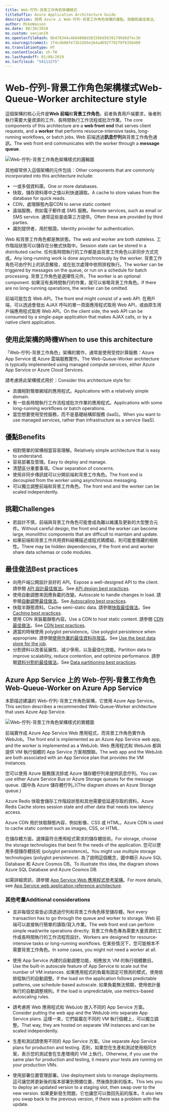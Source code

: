 ```yaml
---
title: Web-佇列-背景工作角色架構樣式
titleSuffix: Azure Application Architecture Guide
description: 說明 Azure 上 Web-佇列-背景工作角色架構的優點、挑戰和最佳做法。
author: MikeWasson
ms.date: 08/30/2018
ms.custom: seojan19
ms.openlocfilehash: 0b478344c4b64808d30156bd563917d9d8d7ec30
ms.sourcegitcommit: 1f4cdb08fe73b1956e164ad692f792f9f635b409
ms.translationtype: HT
ms.contentlocale: zh-TW
ms.lasthandoff: 01/08/2019
ms.locfileid: "54113275"
---
```

# <a name="web-queue-worker-architecture-style"></a><span data-ttu-id="ab3d6-103">Web-佇列-背景工作角色架構樣式</span><span class="sxs-lookup"><span data-stu-id="ab3d6-103">Web-Queue-Worker architecture style</span></span>

<span data-ttu-id="ab3d6-104">這個架構的核心元件是**Web 前端**和**背景工作角色**，前者負責用戶端要求，後者則執行需要大量資源的工作、長時間執行工作流程或批次作業。</span><span class="sxs-lookup"><span data-stu-id="ab3d6-104">The core components of this architecture are a **web front end** that serves client requests, and a **worker** that performs resource-intensive tasks, long-running workflows, or batch jobs.</span></span>  <span data-ttu-id="ab3d6-105">Web 前端透過**訊息佇列**與背景工作角色通訊。</span><span class="sxs-lookup"><span data-stu-id="ab3d6-105">The web front end communicates with the worker through a **message queue**.</span></span>

![Web-佇列-背景工作角色架構樣式的邏輯圖](./images/web-queue-worker-logical.svg)

<span data-ttu-id="ab3d6-107">其他經常併入這個架構的元件包括：</span><span class="sxs-lookup"><span data-stu-id="ab3d6-107">Other components that are commonly incorporated into this architecture include:</span></span>

- <span data-ttu-id="ab3d6-108">一或多個資料庫。</span><span class="sxs-lookup"><span data-stu-id="ab3d6-108">One or more databases.</span></span>
- <span data-ttu-id="ab3d6-109">快取，儲存資料庫中之值以利快速讀取。</span><span class="sxs-lookup"><span data-stu-id="ab3d6-109">A cache to store values from the database for quick reads.</span></span>
- <span data-ttu-id="ab3d6-110">CDN，處理靜態內容</span><span class="sxs-lookup"><span data-stu-id="ab3d6-110">CDN to serve static content</span></span>
- <span data-ttu-id="ab3d6-111">遠端服務，例如電子郵件或 SMS 服務。</span><span class="sxs-lookup"><span data-stu-id="ab3d6-111">Remote services, such as email or SMS service.</span></span> <span data-ttu-id="ab3d6-112">通常這些是由第三方提供。</span><span class="sxs-lookup"><span data-stu-id="ab3d6-112">Often these are provided by third parties.</span></span>
- <span data-ttu-id="ab3d6-113">識別提供者，用於驗證。</span><span class="sxs-lookup"><span data-stu-id="ab3d6-113">Identity provider for authentication.</span></span>

<span data-ttu-id="ab3d6-114">Web 和背景工作角色都是無狀態。</span><span class="sxs-lookup"><span data-stu-id="ab3d6-114">The web and worker are both stateless.</span></span> <span data-ttu-id="ab3d6-115">工作階段狀態可以儲存在分散式快取中。</span><span class="sxs-lookup"><span data-stu-id="ab3d6-115">Session state can be stored in a distributed cache.</span></span> <span data-ttu-id="ab3d6-116">任何長時間執行的工作都是由背景工作角色以非同步方式完成。</span><span class="sxs-lookup"><span data-stu-id="ab3d6-116">Any long-running work is done asynchronously by the worker.</span></span> <span data-ttu-id="ab3d6-117">背景工作角色可由佇列上的訊息觸發，或在批次處理中依照排程執行。</span><span class="sxs-lookup"><span data-stu-id="ab3d6-117">The worker can be triggered by messages on the queue, or run on a schedule for batch processing.</span></span> <span data-ttu-id="ab3d6-118">背景工作角色是選擇性元件。</span><span class="sxs-lookup"><span data-stu-id="ab3d6-118">The worker is an optional component.</span></span> <span data-ttu-id="ab3d6-119">如果沒有長時間執行的作業，就可以省略背景工作角色。</span><span class="sxs-lookup"><span data-stu-id="ab3d6-119">If there are no long-running operations, the worker can be omitted.</span></span>

<span data-ttu-id="ab3d6-120">前端可能包含 Web API。</span><span class="sxs-lookup"><span data-stu-id="ab3d6-120">The front end might consist of a web API.</span></span> <span data-ttu-id="ab3d6-121">在用戶端，可以透過會發出 AJAX 呼叫的單一頁面應用程式取用 Web API，或由原生用戶端應用程式取用 Web API。</span><span class="sxs-lookup"><span data-stu-id="ab3d6-121">On the client side, the web API can be consumed by a single-page application that makes AJAX calls, or by a native client application.</span></span>

## <a name="when-to-use-this-architecture"></a><span data-ttu-id="ab3d6-122">使用此架構的時機</span><span class="sxs-lookup"><span data-stu-id="ab3d6-122">When to use this architecture</span></span>

<span data-ttu-id="ab3d6-123">「Web-佇列-背景工作角色」架構的實作，通常是使用受控計算服務：Azure App Service 或 Azure 雲端服務實作。</span><span class="sxs-lookup"><span data-stu-id="ab3d6-123">The Web-Queue-Worker architecture is typically implemented using managed compute services, either Azure App Service or Azure Cloud Services.</span></span>

<span data-ttu-id="ab3d6-124">請考慮將此架構樣式用於：</span><span class="sxs-lookup"><span data-stu-id="ab3d6-124">Consider this architecture style for:</span></span>

- <span data-ttu-id="ab3d6-125">具備相對簡單網域的應用程式。</span><span class="sxs-lookup"><span data-stu-id="ab3d6-125">Applications with a relatively simple domain.</span></span>
- <span data-ttu-id="ab3d6-126">有一些長時間執行工作流程或批次作業的應用程式。</span><span class="sxs-lookup"><span data-stu-id="ab3d6-126">Applications with some long-running workflows or batch operations.</span></span>
- <span data-ttu-id="ab3d6-127">當您想要使用受控服務，而不是基礎結構即服務 (IaaS)。</span><span class="sxs-lookup"><span data-stu-id="ab3d6-127">When you want to use managed services, rather than infrastructure as a service (IaaS).</span></span>

## <a name="benefits"></a><span data-ttu-id="ab3d6-128">優點</span><span class="sxs-lookup"><span data-stu-id="ab3d6-128">Benefits</span></span>

- <span data-ttu-id="ab3d6-129">相對簡單的架構相當容易理解。</span><span class="sxs-lookup"><span data-stu-id="ab3d6-129">Relatively simple architecture that is easy to understand.</span></span>
- <span data-ttu-id="ab3d6-130">容易部署及管理。</span><span class="sxs-lookup"><span data-stu-id="ab3d6-130">Easy to deploy and manage.</span></span>
- <span data-ttu-id="ab3d6-131">清楚區分重要事項。</span><span class="sxs-lookup"><span data-stu-id="ab3d6-131">Clear separation of concerns.</span></span>
- <span data-ttu-id="ab3d6-132">使用非同步傳訊就可以分開前端和背景工作角色。</span><span class="sxs-lookup"><span data-stu-id="ab3d6-132">The front end is decoupled from the worker using asynchronous messaging.</span></span>
- <span data-ttu-id="ab3d6-133">可以獨立調整前端和背景工作角色。</span><span class="sxs-lookup"><span data-stu-id="ab3d6-133">The front end and the worker can be scaled independently.</span></span>

## <a name="challenges"></a><span data-ttu-id="ab3d6-134">挑戰</span><span class="sxs-lookup"><span data-stu-id="ab3d6-134">Challenges</span></span>

- <span data-ttu-id="ab3d6-135">若設計不慎，前端與背景工作角色可能會成為難以維護及更新的大型整合元件。</span><span class="sxs-lookup"><span data-stu-id="ab3d6-135">Without careful design, the front end and the worker can become large, monolithic components that are difficult to maintain and update.</span></span>
- <span data-ttu-id="ab3d6-136">如果前端和背景工作共用資料結構描述或程式碼模組，則可能會隱藏的相依性。</span><span class="sxs-lookup"><span data-stu-id="ab3d6-136">There may be hidden dependencies, if the front end and worker share data schemas or code modules.</span></span>

## <a name="best-practices"></a><span data-ttu-id="ab3d6-137">最佳做法</span><span class="sxs-lookup"><span data-stu-id="ab3d6-137">Best practices</span></span>

- <span data-ttu-id="ab3d6-138">向用戶端公開設計良好的 API。</span><span class="sxs-lookup"><span data-stu-id="ab3d6-138">Expose a well-designed API to the client.</span></span> <span data-ttu-id="ab3d6-139">請參閱 [API 設計最佳做法][api-design]。</span><span class="sxs-lookup"><span data-stu-id="ab3d6-139">See [API design best practices][api-design].</span></span>
- <span data-ttu-id="ab3d6-140">使用自動調整來因應負載的改變。</span><span class="sxs-lookup"><span data-stu-id="ab3d6-140">Autoscale to handle changes in load.</span></span> <span data-ttu-id="ab3d6-141">請參閱[自動調整最佳做法][autoscaling]。</span><span class="sxs-lookup"><span data-stu-id="ab3d6-141">See [Autoscaling best practices][autoscaling].</span></span>
- <span data-ttu-id="ab3d6-142">快取半靜態資料。</span><span class="sxs-lookup"><span data-stu-id="ab3d6-142">Cache semi-static data.</span></span> <span data-ttu-id="ab3d6-143">請參閱[快取最佳做法][caching]。</span><span class="sxs-lookup"><span data-stu-id="ab3d6-143">See [Caching best practices][caching].</span></span>
- <span data-ttu-id="ab3d6-144">使用 CDN 來裝載靜態內容。</span><span class="sxs-lookup"><span data-stu-id="ab3d6-144">Use a CDN to host static content.</span></span> <span data-ttu-id="ab3d6-145">請參閱 [CDN 最佳做法][cdn]。</span><span class="sxs-lookup"><span data-stu-id="ab3d6-145">See [CDN best practices][cdn].</span></span>
- <span data-ttu-id="ab3d6-146">適當的時候使用 polyglot persistence。</span><span class="sxs-lookup"><span data-stu-id="ab3d6-146">Use polyglot persistence when appropriate.</span></span> <span data-ttu-id="ab3d6-147">請參閱[使用作業的最佳資料存放區][polyglot]。</span><span class="sxs-lookup"><span data-stu-id="ab3d6-147">See [Use the best data store for the job][polyglot].</span></span>
- <span data-ttu-id="ab3d6-148">分割資料以改善延展性、減少爭用，以及最佳化效能。</span><span class="sxs-lookup"><span data-stu-id="ab3d6-148">Partition data to improve scalability, reduce contention, and optimize performance.</span></span> <span data-ttu-id="ab3d6-149">請參閱[資料分割的最佳做法][data-partition]。</span><span class="sxs-lookup"><span data-stu-id="ab3d6-149">See [Data partitioning best practices][data-partition].</span></span>

## <a name="web-queue-worker-on-azure-app-service"></a><span data-ttu-id="ab3d6-150">Azure App Service 上的 Web-佇列-背景工作角色</span><span class="sxs-lookup"><span data-stu-id="ab3d6-150">Web-Queue-Worker on Azure App Service</span></span>

<span data-ttu-id="ab3d6-151">本節描述建議的 Web-佇列-背景工作角色架構，它使用 Azure App Service。</span><span class="sxs-lookup"><span data-stu-id="ab3d6-151">This section describes a recommended Web-Queue-Worker architecture that uses Azure App Service.</span></span>

![Web-佇列-背景工作角色架構樣式的實體圖](./images/web-queue-worker-physical.png)

<span data-ttu-id="ab3d6-153">前端實作成 Azure App Service Web 應用程式，而背景工作角色實作為 WebJob。</span><span class="sxs-lookup"><span data-stu-id="ab3d6-153">The front end is implemented as an Azure App Service web app, and the worker is implemented as a WebJob.</span></span> <span data-ttu-id="ab3d6-154">Web 應用程式和 WebJob 都與提供 VM 執行個體的 App Service 方案相關聯。</span><span class="sxs-lookup"><span data-stu-id="ab3d6-154">The web app and the WebJob are both associated with an App Service plan that provides the VM instances.</span></span>

<span data-ttu-id="ab3d6-155">您可以使用 Azure 服務匯流排或 Azure 儲存體佇列來提供訊息佇列。</span><span class="sxs-lookup"><span data-stu-id="ab3d6-155">You can use either Azure Service Bus or Azure Storage queues for the message queue.</span></span> <span data-ttu-id="ab3d6-156">(圖中為 Azure 儲存體佇列。)</span><span class="sxs-lookup"><span data-stu-id="ab3d6-156">(The diagram shows an Azure Storage queue.)</span></span>

<span data-ttu-id="ab3d6-157">Azure Redis 快取會儲存工作階段狀態和其他需要低延遲存取的資料。</span><span class="sxs-lookup"><span data-stu-id="ab3d6-157">Azure Redis Cache stores session state and other data that needs low latency access.</span></span>

<span data-ttu-id="ab3d6-158">Azure CDN 用於快取靜態內容，例如影像、CSS 或 HTML。</span><span class="sxs-lookup"><span data-stu-id="ab3d6-158">Azure CDN is used to cache static content such as images, CSS, or HTML.</span></span>

<span data-ttu-id="ab3d6-159">在儲存體方面，選擇最符合應用程式需求的儲存體技術。</span><span class="sxs-lookup"><span data-stu-id="ab3d6-159">For storage, choose the storage technologies that best fit the needs of the application.</span></span> <span data-ttu-id="ab3d6-160">您可以使用多個儲存體技術 (polyglot persistence)。</span><span class="sxs-lookup"><span data-stu-id="ab3d6-160">You might use multiple storage technologies (polyglot persistence).</span></span> <span data-ttu-id="ab3d6-161">為了說明這個概念，圖中顯示 Azure SQL Database 和 Azure Cosmos DB。</span><span class="sxs-lookup"><span data-stu-id="ab3d6-161">To illustrate this idea, the diagram shows Azure SQL Database and Azure Cosmos DB.</span></span>

<span data-ttu-id="ab3d6-162">如需詳細資訊，請參閱 [App Service Web 應用程式參考架構][scalable-web-app]。</span><span class="sxs-lookup"><span data-stu-id="ab3d6-162">For more details, see [App Service web application reference architecture][scalable-web-app].</span></span>

### <a name="additional-considerations"></a><span data-ttu-id="ab3d6-163">其他考量</span><span class="sxs-lookup"><span data-stu-id="ab3d6-163">Additional considerations</span></span>

- <span data-ttu-id="ab3d6-164">並非每個交易皆必須透過佇列和背景工作角色移至儲存體。</span><span class="sxs-lookup"><span data-stu-id="ab3d6-164">Not every transaction has to go through the queue and worker to storage.</span></span> <span data-ttu-id="ab3d6-165">Web 前端可以直接執行簡單的讀取/寫入作業。</span><span class="sxs-lookup"><span data-stu-id="ab3d6-165">The web front end can perform simple read/write operations directly.</span></span> <span data-ttu-id="ab3d6-166">背景工作角色專為需要大量資源的工作或長時間執行的工作流程而設計。</span><span class="sxs-lookup"><span data-stu-id="ab3d6-166">Workers are designed for resource-intensive tasks or long-running workflows.</span></span> <span data-ttu-id="ab3d6-167">在某些情況下，您可能根本不需要背景工作角色。</span><span class="sxs-lookup"><span data-stu-id="ab3d6-167">In some cases, you might not need a worker at all.</span></span>

- <span data-ttu-id="ab3d6-168">使用 App Service 內建的自動調整功能，相應放大 VM 的執行個體數目。</span><span class="sxs-lookup"><span data-stu-id="ab3d6-168">Use the built-in autoscale feature of App Service to scale out the number of VM instances.</span></span> <span data-ttu-id="ab3d6-169">如果應用程式的負載有固定可預測的模式，使用依排程執行的自動調整。</span><span class="sxs-lookup"><span data-stu-id="ab3d6-169">If the load on the application follows predictable patterns, use schedule-based autoscale.</span></span> <span data-ttu-id="ab3d6-170">如果負載無法預期，使用依計量執行的自動調整規則。</span><span class="sxs-lookup"><span data-stu-id="ab3d6-170">If the load is unpredictable, use metrics-based autoscaling rules.</span></span>

- <span data-ttu-id="ab3d6-171">請考慮將 Web 應用程式和 WebJob 放入不同的 App Service 方案。</span><span class="sxs-lookup"><span data-stu-id="ab3d6-171">Consider putting the web app and the WebJob into separate App Service plans.</span></span> <span data-ttu-id="ab3d6-172">這樣一來，它們裝載在不同的 VM 執行個體上，可以獨立調整。</span><span class="sxs-lookup"><span data-stu-id="ab3d6-172">That way, they are hosted on separate VM instances and can be scaled independently.</span></span>

- <span data-ttu-id="ab3d6-173">生產和測試請使用不同的 App Service 方案。</span><span class="sxs-lookup"><span data-stu-id="ab3d6-173">Use separate App Service plans for production and testing.</span></span> <span data-ttu-id="ab3d6-174">否則，如果您在生產和測試使用相同方案，表示您的測試會在生產環境的 VM 上執行。</span><span class="sxs-lookup"><span data-stu-id="ab3d6-174">Otherwise, if you use the same plan for production and testing, it means your tests are running on your production VMs.</span></span>

- <span data-ttu-id="ab3d6-175">使用部署位置管理部署。</span><span class="sxs-lookup"><span data-stu-id="ab3d6-175">Use deployment slots to manage deployments.</span></span> <span data-ttu-id="ab3d6-176">這可讓您將更新後的版本部署到預備位置，然後換到新的版本。</span><span class="sxs-lookup"><span data-stu-id="ab3d6-176">This lets you to deploy an updated version to a staging slot, then swap over to the new version.</span></span> <span data-ttu-id="ab3d6-177">如果更新發生問題，它也讓您可以換回先前的版本。</span><span class="sxs-lookup"><span data-stu-id="ab3d6-177">It also lets you swap back to the previous version, if there was a problem with the update.</span></span>

<!-- links -->

[api-design]: ../../best-practices/api-design.md
[autoscaling]: ../../best-practices/auto-scaling.md
[caching]: ../../best-practices/caching.md
[cdn]: ../../best-practices/cdn.md
[data-partition]: ../../best-practices/data-partitioning.md
[polyglot]: ../design-principles/use-the-best-data-store.md
[scalable-web-app]: ../../reference-architectures/app-service-web-app/scalable-web-app.md